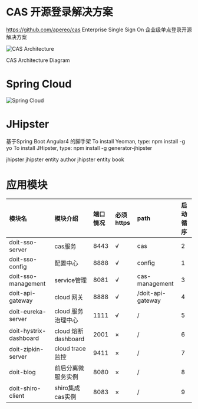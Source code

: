 # CAS 开源登录解决方案
https://github.com/apereo/cas
Enterprise Single Sign On  企业级单点登录开源解决方案

 

![CAS Architecture](https://apereo.github.io/cas/5.2.x/images/cas_architecture.png)

CAS Architecture Diagram
# Spring Cloud

![Spring Cloud](https://spring.io/img/homepage/diagram-distributed-systems.svg)

# JHipster
基于Spring Boot Angular4 的脚手架
To install Yeoman, type: npm install -g yo 
To install JHipster, type: npm install -g generator-jhipster

jhipster 
jhipster entity author 
jhipster entity book







# 应用模块
| 模块名 |模块介绍|端口情况|必须https|path|启动循序
|:-------|:-------|:----|:-------|:-----|:--|
|doit-sso-server|cas服务|8443|√|cas|2|
|doit-sso-config|配置中心|8888|√|config|1|
|doit-sso-management|service管理|8081|√|cas-management|3|
|doit-api-gateway|cloud 网关|8888|√|/doit-api-gateway|4|
|doit-eureka-server|cloud 服务治理中心|1111|√|/|5|
|doit-hystrix-dashboard|cloud 熔断dashboard|2001|×|/|6|
|doit-zipkin-server|cloud trace监控|9411|×|/|7|
|doit-blog|前后分离微服务实例|8080|×|/|8|
|doit-shiro-client|shiro集成cas实例|8083|×|/|9|



